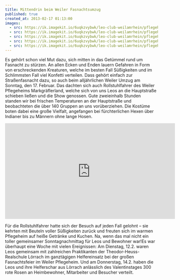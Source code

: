 ```yaml
---
title: Mittendrin beim Weiler Fasnachtsumzug
published: true
created_at: 2013-02-17 01:13:00
images:
  - src: https://ik.imagekit.io/6uqkzvybwk/leo-club-weilamrhein/pflegeheim/17-01.jpg
  - src: https://ik.imagekit.io/6uqkzvybwk/leo-club-weilamrhein/pflegeheim/17-02.jpg
  - src: https://ik.imagekit.io/6uqkzvybwk/leo-club-weilamrhein/pflegeheim/17-03.jpg
  - src: https://ik.imagekit.io/6uqkzvybwk/leo-club-weilamrhein/pflegeheim/17-04.jpg
  - src: https://ik.imagekit.io/6uqkzvybwk/leo-club-weilamrhein/pflegeheim/17-05.jpg
---
```


Es gehört schon viel Mut dazu, sich mitten in das Getümmel rund um Fasnacht zu stürzen. An allen Ecken und Enden lauern Gefahren in Form von erschreckenden Kreaturen, welche im besten Fall Süßigkeiten und im Schlimmsten Fall viel Konfetti verteilen. Dass gehört einfach zur Straßenfasnacht dazu, so auch beim alljährlichen Weiler Umzug am Sonntag, den 17. Februar. Das dachten sich auch Rollstuhlfahrer des Weiler Pflegeheims Markgräflerland, welche sich von uns Leos an die Hauptstraße schieben ließen und die Show genossen. Gute zweieinhalb Stunden standen wir bei frischen Temperaturen an der Hauptstraße und beobachteten die über 140 Gruppen an uns vorüberziehen. Die Kostüme boten dabei eine große Vielfalt, angefangen bei fürchterlichen Hexen über Indianer bis zu Männern ohne lange Hosen.

<iframe
  width="560"
  height="315"
  src="https://www.youtube-nocookie.com/embed/9U6xfIztDT0"
  title="Video zur Fasnacht"
  frameborder="0"
  allow="accelerometer; autoplay; clipboard-write; encrypted-media; gyroscope; picture-in-picture"
  allowfullscreen
></iframe>

Für die Rollstuhlfahrer hatte sich der Besuch auf jeden Fall gelohnt – sie kehrten mit Beuteln voller Süßigkeiten zurück und freuten sich im warmen Pflegeheim auf heiße Getränke und Kuchen. Na, wenn das mal nicht ein toller gemeinsamer Sonntagnachmittag für Leos und Bewohner war!Es war überhaupt eine Woche mit vielen Ereignissen: Am Dienstag, 12.2. waren Leos gemeinsam mit zahlreichen Praktikanten der Theodor-Heuss-Realschule Lörrach im ganztägigen Helfereinsatz bei der großen Fasnachtsfeier im Weiler Pflegeheim. Und am Donnerstag, 14.2. haben die Leos und ihre Helferschar aus Lörrach anlässlich des Valentinstages 300 rote Rosen an Heimbewohner, Mitarbeiter und Besucher verteilt.

